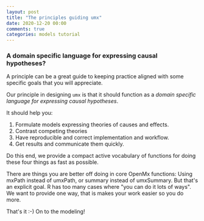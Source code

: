 ```yaml
---
layout: post
title: "The principles guiding umx"
date: 2020-12-20 00:00
comments: true
categories: models tutorial
---
```


<a name="top"></a>
### A domain specific language for expressing causal hypotheses?

A principle can be a great guide to keeping practice aligned with some specific goals that you will appreciate.

Our principle in designing `umx` is that it should function as a *domain specific language for expressing causal hypotheses*.

It should help you:

1. Formulate models expressing theories of causes and effects.
2. Contrast competing theories
3. Have reproducible and correct implementation and workflow.
4. Get results and communicate them quickly.

Do this end, we provide a compact active vocabulary of functions for doing these four things as fast as possible.

There are things you are better off doing in core OpenMx functions: Using mxPath instead of umxPath, or summary instead of umxSummary. But that's an explicit goal. R has too many cases where "you can do it lots of ways". We want to provide one way, that is makes your work easier so you do more.

That's it :-) On to the modeling!